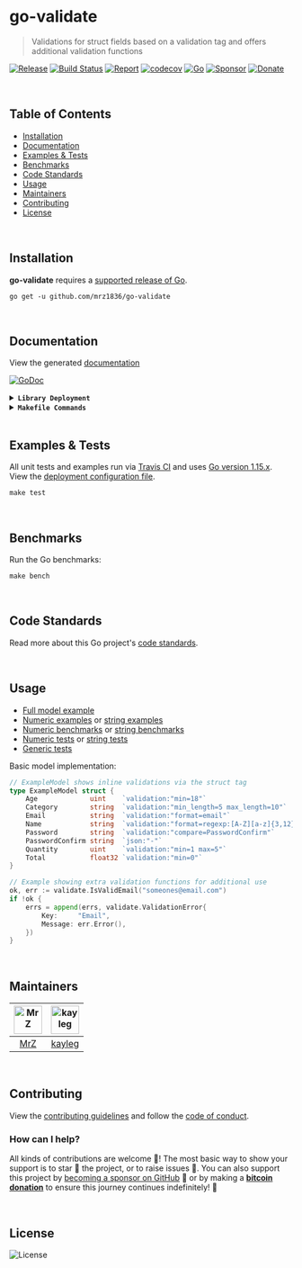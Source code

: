 # go-validate
> Validations for struct fields based on a validation tag and offers additional validation functions

[![Release](https://img.shields.io/github/release-pre/mrz1836/go-validate.svg?logo=github&style=flat)](https://github.com/mrz1836/go-validate/releases)
[![Build Status](https://travis-ci.com/mrz1836/go-validate.svg?branch=master)](https://travis-ci.com/mrz1836/go-validate)
[![Report](https://goreportcard.com/badge/github.com/mrz1836/go-validate?style=flat)](https://goreportcard.com/report/github.com/mrz1836/go-validate)
[![codecov](https://codecov.io/gh/mrz1836/go-validate/branch/master/graph/badge.svg)](https://codecov.io/gh/mrz1836/go-validate)
[![Go](https://img.shields.io/github/go-mod/go-version/mrz1836/go-validate)](https://golang.org/)
[![Sponsor](https://img.shields.io/badge/sponsor-MrZ-181717.svg?logo=github&style=flat&v=3)](https://github.com/sponsors/mrz1836)
[![Donate](https://img.shields.io/badge/donate-bitcoin-ff9900.svg?logo=bitcoin&style=flat)](https://mrz1818.com/?tab=tips&af=go-validate)

<br/>

## Table of Contents
- [Installation](#installation)
- [Documentation](#documentation)
- [Examples & Tests](#examples--tests)
- [Benchmarks](#benchmarks)
- [Code Standards](#code-standards)
- [Usage](#usage)
- [Maintainers](#maintainers)
- [Contributing](#contributing)
- [License](#license)

<br/>

## Installation

**go-validate** requires a [supported release of Go](https://golang.org/doc/devel/release.html#policy).
```shell script
go get -u github.com/mrz1836/go-validate
```

<br/>

## Documentation
View the generated [documentation](https://pkg.go.dev/github.com/mrz1836/go-validate)

[![GoDoc](https://godoc.org/github.com/mrz1836/go-validate?status.svg&style=flat)](https://pkg.go.dev/github.com/mrz1836/go-validate)

<details>
<summary><strong><code>Library Deployment</code></strong></summary>
<br/>

[goreleaser](https://github.com/goreleaser/goreleaser) for easy binary or library deployment to Github and can be installed via: `brew install goreleaser`.

The [.goreleaser.yml](.goreleaser.yml) file is used to configure [goreleaser](https://github.com/goreleaser/goreleaser).

Use `make release-snap` to create a snapshot version of the release, and finally `make release` to ship to production.
</details>

<details>
<summary><strong><code>Makefile Commands</code></strong></summary>
<br/>

View all `makefile` commands
```shell script
make help
```

List of all current commands:
```text
all                    Runs multiple commands
clean                  Remove previous builds and any test cache data
clean-mods             Remove all the Go mod cache
coverage               Shows the test coverage
godocs                 Sync the latest tag with GoDocs
help                   Show this help message
install                Install the application
install-go             Install the application (Using Native Go)
lint                   Run the Go lint application
release                Full production release (creates release in Github)
release                Runs common.release then runs godocs
release-snap           Test the full release (build binaries)
release-test           Full production test release (everything except deploy)
replace-version        Replaces the version in HTML/JS (pre-deploy)
run-examples           Runs all the examples
tag                    Generate a new tag and push (tag version=0.0.0)
tag-remove             Remove a tag if found (tag-remove version=0.0.0)
tag-update             Update an existing tag to current commit (tag-update version=0.0.0)
test                   Runs vet, lint and ALL tests
test-short             Runs vet, lint and tests (excludes integration tests)
test-travis            Runs all tests via Travis (also exports coverage)
test-travis-short      Runs unit tests via Travis (also exports coverage)
uninstall              Uninstall the application (and remove files)
vet                    Run the Go vet application
vet                    Run the Go vet application (custom)
```
</details>

<br/>

## Examples & Tests
All unit tests and examples run via [Travis CI](https://travis-ci.org/mrz1836/go-validate) and uses [Go version 1.15.x](https://golang.org/doc/go1.15). View the [deployment configuration file](.travis.yml).
```shell script
make test
```

<br/>

## Benchmarks
Run the Go benchmarks:
```shell script
make bench
```

<br/>

## Code Standards
Read more about this Go project's [code standards](CODE_STANDARDS.md).

<br/>

## Usage
- [Full model example](examples/model/customer.go)
- [Numeric examples](numeric_test.go) or [string examples](string_test.go)
- [Numeric benchmarks](numeric_test.go) or [string benchmarks](string_test.go)
- [Numeric tests](numeric_test.go) or [string tests](string_test.go)
- [Generic tests](validate_test.go)

Basic model implementation:
```go
// ExampleModel shows inline validations via the struct tag
type ExampleModel struct {
    Age             uint    `validation:"min=18"`
    Category        string  `validation:"min_length=5 max_length=10"`
    Email           string  `validation:"format=email"`
    Name            string  `validation:"format=regexp:[A-Z][a-z]{3,12}"`
    Password        string  `validation:"compare=PasswordConfirm"`
    PasswordConfirm string  `json:"-"`
    Quantity        uint    `validation:"min=1 max=5"`
    Total           float32 `validation:"min=0"`
}

// Example showing extra validation functions for additional use
ok, err := validate.IsValidEmail("someones@email.com")
if !ok {
    errs = append(errs, validate.ValidationError{
        Key:     "Email",
        Message: err.Error(),
    })
}
```

<br/>

## Maintainers
| [<img src="https://github.com/mrz1836.png" height="50" alt="MrZ" />](https://github.com/mrz1836) | [<img src="https://github.com/kayleg.png" height="50" alt="kayleg" />](https://github.com/kayleg) |
|:---:|:---:|
| [MrZ](https://github.com/mrz1836) | [kayleg](https://github.com/kayleg) |

<br/>

## Contributing
View the [contributing guidelines](CONTRIBUTING.md) and follow the [code of conduct](CODE_OF_CONDUCT.md).

### How can I help?
All kinds of contributions are welcome :raised_hands:! 
The most basic way to show your support is to star :star2: the project, or to raise issues :speech_balloon:. 
You can also support this project by [becoming a sponsor on GitHub](https://github.com/sponsors/mrz1836) :clap: 
or by making a [**bitcoin donation**](https://mrz1818.com/?tab=tips&af=go-validate) to ensure this journey continues indefinitely! :rocket:

<br/>

## License

![License](https://img.shields.io/github/license/mrz1836/go-validate.svg?style=flat)